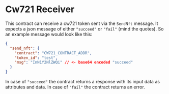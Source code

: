 # Cw721 Receiver

This contract can receive a cw721 token sent via the `SendNft` message.
It expects a json message of either `"succeed"` or `"fail"` (mind the quotes).
So an example message would look like this:

```json
{
  "send_nft": {
    "contract": "CW721_CONTRACT_ADDR",
    "token_id": "test",
    "msg": "InN1Y2NlZWQi" // <- base64 encoded "succeed"
  }
}
```

In case of `"succeed"` the contract returns a response with its input data as
attributes and data. In case of `"fail"` the contract returns an error.
